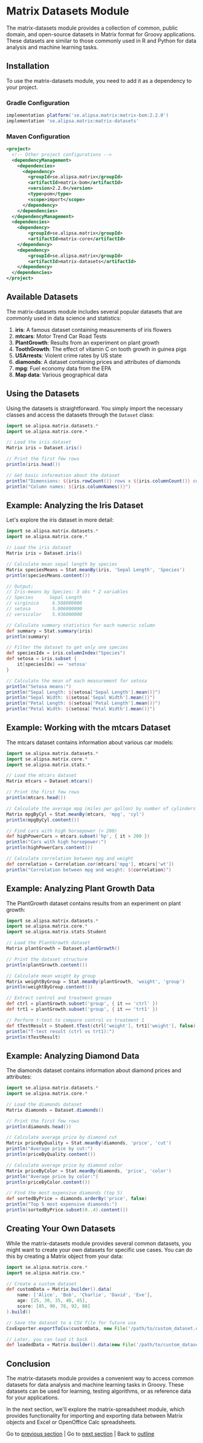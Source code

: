 # Matrix Datasets Module

The matrix-datasets module provides a collection of common, public domain, and open-source datasets in Matrix format for Groovy applications. These datasets are similar to those commonly used in R and Python for data analysis and machine learning tasks.

## Installation

To use the matrix-datasets module, you need to add it as a dependency to your project.

### Gradle Configuration

```groovy
implementation platform('se.alipsa.matrix:matrix-bom:2.2.0')
implementation 'se.alipsa.matrix:matrix-datasets'
```

### Maven Configuration

```xml
<project>
  <!-- Other project configurations -->
  <dependencyManagement>
    <dependencies>
      <dependency>
        <groupId>se.alipsa.matrix</groupId>
        <artifactId>matrix-bom</artifactId>
        <version>2.2.0</version>
        <type>pom</type>
        <scope>import</scope>
      </dependency>
    </dependencies>
  </dependencyManagement>
  <dependencies>
    <dependency>
        <groupId>se.alipsa.matrix</groupId>
        <artifactId>matrix-core</artifactId>
    </dependency>
    <dependency>
        <groupId>se.alipsa.matrix</groupId>
        <artifactId>matrix-datasets</artifactId>
    </dependency>
  </dependencies>
</project>
```

## Available Datasets

The matrix-datasets module includes several popular datasets that are commonly used in data science and statistics:

1. **iris**: A famous dataset containing measurements of iris flowers
2. **mtcars**: Motor Trend Car Road Tests
3. **PlantGrowth**: Results from an experiment on plant growth
4. **ToothGrowth**: The effect of vitamin C on tooth growth in guinea pigs
5. **USArrests**: Violent crime rates by US state
6. **diamonds**: A dataset containing prices and attributes of diamonds
7. **mpg**: Fuel economy data from the EPA
8. **Map data**: Various geographical data

## Using the Datasets

Using the datasets is straightforward. You simply import the necessary classes and access the datasets through the `Dataset` class:

```groovy
import se.alipsa.matrix.datasets.*
import se.alipsa.matrix.core.*

// Load the iris dataset
Matrix iris = Dataset.iris()

// Print the first few rows
println(iris.head())

// Get basic information about the dataset
println("Dimensions: ${iris.rowCount()} rows x ${iris.columnCount()} columns")
println("Column names: ${iris.columnNames()}")
```

## Example: Analyzing the Iris Dataset

Let's explore the iris dataset in more detail:

```groovy
import se.alipsa.matrix.datasets.*
import se.alipsa.matrix.core.*

// Load the iris dataset
Matrix iris = Dataset.iris()

// Calculate mean sepal length by species
Matrix speciesMeans = Stat.meanBy(iris, 'Sepal Length', 'Species')
println(speciesMeans.content())

// Output:
// Iris-means by Species: 3 obs * 2 variables
// Species   	Sepal Length
// virginica 	 6.588000000
// setosa    	 5.006000000
// versicolor	 5.936000000

// Calculate summary statistics for each numeric column
def summary = Stat.summary(iris)
println(summary)

// Filter the dataset to get only one species
def speciesIdx = iris.columnIndex("Species")
def setosa = iris.subset {
    it[speciesIdx] == 'setosa'
}

// Calculate the mean of each measurement for setosa
println("Setosa means:")
println("Sepal Length: ${setosa['Sepal Length'].mean()}")
println("Sepal Width: ${setosa['Sepal Width'].mean()}")
println("Petal Length: ${setosa['Petal Length'].mean()}")
println("Petal Width: ${setosa['Petal Width'].mean()}")
```

## Example: Working with the mtcars Dataset

The mtcars dataset contains information about various car models:

```groovy
import se.alipsa.matrix.datasets.*
import se.alipsa.matrix.core.*
import se.alipsa.matrix.stats.*

// Load the mtcars dataset
Matrix mtcars = Dataset.mtcars()

// Print the first few rows
println(mtcars.head())

// Calculate the average mpg (miles per gallon) by number of cylinders
Matrix mpgByCyl = Stat.meanBy(mtcars, 'mpg', 'cyl')
println(mpgByCyl.content())

// Find cars with high horsepower (> 200)
def highPowerCars = mtcars.subset('hp', { it > 200 })
println("Cars with high horsepower:")
println(highPowerCars.content())

// Calculate correlation between mpg and weight
def correlation = Correlation.cor(mtcars['mpg'], mtcars['wt'])
println("Correlation between mpg and weight: ${correlation}")
```

## Example: Analyzing Plant Growth Data

The PlantGrowth dataset contains results from an experiment on plant growth:

```groovy
import se.alipsa.matrix.datasets.*
import se.alipsa.matrix.core.*
import se.alipsa.matrix.stats.Student

// Load the PlantGrowth dataset
Matrix plantGrowth = Dataset.plantGrowth()

// Print the dataset structure
println(plantGrowth.content())

// Calculate mean weight by group
Matrix weightByGroup = Stat.meanBy(plantGrowth, 'weight', 'group')
println(weightByGroup.content())

// Extract control and treatment groups
def ctrl = plantGrowth.subset('group', { it == 'ctrl' })
def trt1 = plantGrowth.subset('group', { it == 'trt1' })

// Perform t-test to compare control vs treatment 1
def tTestResult = Student.tTest(ctrl['weight'], trt1['weight'], false)
println("T-test result (ctrl vs trt1):")
println(tTestResult)
```

## Example: Analyzing Diamond Data

The diamonds dataset contains information about diamond prices and attributes:

```groovy
import se.alipsa.matrix.datasets.*
import se.alipsa.matrix.core.*

// Load the diamonds dataset
Matrix diamonds = Dataset.diamonds()

// Print the first few rows
println(diamonds.head())

// Calculate average price by diamond cut
Matrix priceByQuality = Stat.meanBy(diamonds, 'price', 'cut')
println("Average price by cut:")
println(priceByQuality.content())

// Calculate average price by diamond color
Matrix priceByColor = Stat.meanBy(diamonds, 'price', 'color')
println("Average price by color:")
println(priceByColor.content())

// Find the most expensive diamonds (top 5)
def sortedByPrice = diamonds.orderBy('price', false)
println("Top 5 most expensive diamonds:")
println(sortedByPrice.subset(0..4).content())
```

## Creating Your Own Datasets

While the matrix-datasets module provides several common datasets, you might want to create your own datasets for specific use cases. You can do this by creating a Matrix object from your data:

```groovy
import se.alipsa.matrix.core.*
import se.alipsa.matrix.csv.*

// Create a custom dataset
def customData = Matrix.builder().data(
    name: ['Alice', 'Bob', 'Charlie', 'David', 'Eve'],
    age: [25, 30, 35, 40, 45],
    score: [85, 90, 78, 92, 88]
).build()

// Save the dataset to a CSV file for future use
CsvExporter.exportToCsv(customData, new File('/path/to/custom_dataset.csv'))

// Later, you can load it back
def loadedData = Matrix.builder().data(new File('/path/to/custom_dataset.csv')).build()
```

## Conclusion

The matrix-datasets module provides a convenient way to access common datasets for data analysis and machine learning tasks in Groovy. These datasets can be used for learning, testing algorithms, or as reference data for your applications.

In the next section, we'll explore the matrix-spreadsheet module, which provides functionality for importing and exporting data between Matrix objects and Excel or OpenOffice Calc spreadsheets.

Go to [previous section](3-matrix-stats.md) | Go to [next section](5-matrix-spreadsheet.md) | Back to [outline](outline.md)